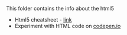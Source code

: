 This folder contains the info about the html5

- Html5 cheatsheet - [link](https://web.stanford.edu/group/csp/cs21/htmlcheatsheet.pdf)
- Experiment with HTML code on [codepen.io](https://codepen.io/)
